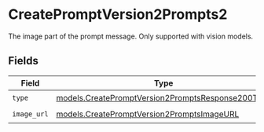 # CreatePromptVersion2Prompts2

The image part of the prompt message. Only supported with vision models.


## Fields

| Field                                                                                                        | Type                                                                                                         | Required                                                                                                     | Description                                                                                                  |
| ------------------------------------------------------------------------------------------------------------ | ------------------------------------------------------------------------------------------------------------ | ------------------------------------------------------------------------------------------------------------ | ------------------------------------------------------------------------------------------------------------ |
| `type`                                                                                                       | [models.CreatePromptVersion2PromptsResponse200Type](../models/createpromptversion2promptsresponse200type.md) | :heavy_check_mark:                                                                                           | N/A                                                                                                          |
| `image_url`                                                                                                  | [models.CreatePromptVersion2PromptsImageURL](../models/createpromptversion2promptsimageurl.md)               | :heavy_check_mark:                                                                                           | N/A                                                                                                          |
